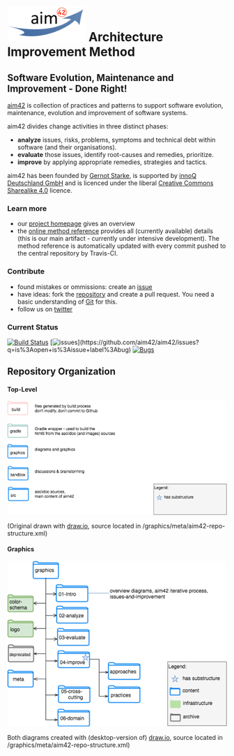 # [![aim42](./aim42-logo-180x81.png)](http://aim42.org/) Architecture Improvement Method


## Software Evolution, Maintenance and Improvement - Done Right!


[aim42](http://aim42.org) is collection of practices and patterns to support software evolution, maintenance, evolution and improvement of software systems.


aim42 divides change activities in three distinct phases:

* **analyze** issues, risks, problems, symptoms and technical debt within software (and their organisations).
* **evaluate** those issues, identify root-causes and remedies, prioritize.
* **improve** by applying appropriate remedies, strategies and tactics.

aim42 has been founded by [Gernot Starke](http://gernotstarke.de), is supported by [innoQ Deutschland GmbH](http://innoq.com) and is licenced under the
liberal [Creative Commons Sharealike 4.0](http://creativecommons.org/licenses/by-sa/4.0) licence.

### Learn more

* our [project homepage](http://aim42.org) gives an overview
* the [online method reference](http://aim42.github.io) provides all (currently available) details (this is our main artifact - currently under intensive development). The method reference is automatically updated with every commit pushed to the central repository by Travis-CI.


### Contribute

* found mistakes or ommissions: create an [issue](https://github.com/aim42/aim42/issues)
* have ideas: fork the [repository](https://github.com/aim42/aim42) and create a pull request. You need a basic understanding of [Git](http://git-scm.com) for this.
* follow us on [twitter](https://twitter.com/arc_improve42)




### Current Status

[![Build Status](http://img.shields.io/travis/aim42/aim42/master.svg)](https://travis-ci.org/aim42/aim42")
[![issues](http://img.shields.io/github/issues/aim42/aim42.svg?)](https://github.com/aim42/aim42/issues?q=is%3Aopen+is%3Aissue+label%3Abug)
[![Bugs](https://badge.waffle.io/aim42/aim42.svg?label=bug&title=Bugs)](http://waffle.io/aim42/aim42)


## Repository Organization

#### Top-Level

![](./aim42-repo-structure.png)

(Original drawn with [draw.io](https://draw.io), source located in /graphics/meta/aim42-repo-structure.xml)

#### Graphics

![](./graphics-folder-structure.png)


Both diagrams created with (desktop-version of) [draw.io](https://draw.io), source located in /graphics/meta/aim42-repo-structure.xml)
